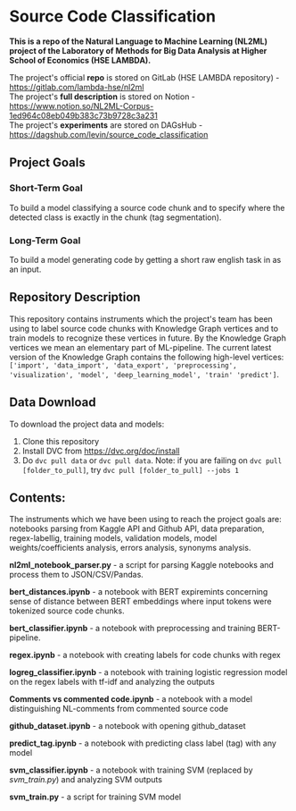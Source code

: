 # Source Code Classification
__This is a repo of the Natural Language to Machine Learning (NL2ML) project of the Laboratory of Methods for Big Data Analysis at Higher School of Economics (HSE LAMBDA).__

The project's official __repo__ is stored on GitLab (HSE LAMBDA repository) - https://gitlab.com/lambda-hse/nl2ml \
The project's __full description__ is stored on Notion - https://www.notion.so/NL2ML-Corpus-1ed964c08eb049b383c73b9728c3a231 \
The project's __experiments__ are stored on DAGsHub - https://dagshub.com/levin/source_code_classification

## Project Goals
### Short-Term Goal
To build a model classifying a source code chunk and to specify where the detected class is exactly in the chunk (tag segmentation).
### Long-Term Goal
To build a model generating code by getting a short raw english task in as an input.

## Repository Description
This repository contains instruments which the project's team has been using to label source code chunks with Knowledge Graph vertices and to train models to recognize these vertices in future. By the Knowledge Graph vertices we mean an elementary part of ML-pipeline. The current latest version of the Knowledge Graph contains the following high-level vertices: `['import', 'data_import', 'data_export', 'preprocessing', 'visualization', 'model', 'deep_learning_model', 'train' 'predict']`.

## Data Download
To download the project data and models:
1. Clone this repository
2. Install DVC from https://dvc.org/doc/install
3. Do `dvc pull data` or `dvc pull data`. Note: if you are failing on `dvc pull [folder_to_pull]`, try `dvc pull [folder_to_pull] --jobs 1`

## Contents:
The instruments which we have been using to reach the project goals are: notebooks parsing from Kaggle API and Github API, data preparation, regex-labellig, training models, validation models, model weights/coefficients analysis, errors analysis, synonyms analysis.

__nl2ml_notebook_parser.py__ - a script for parsing Kaggle notebooks and process them to JSON/CSV/Pandas.

__bert_distances.ipynb__ - a notebook with BERT expiremints concerning sense of distance between BERT embeddings where input tokens were tokenized source code chunks.

__bert_classifier.ipynb__ - a notebook with preprocessing and training BERT-pipeline.

__regex.ipynb__ - a notebook with creating labels for code chunks with regex

__logreg_classifier.ipynb__ - a notebook with training logistic regression model on the regex labels with tf-idf and analyzing the outputs

__Comments vs commented code.ipynb__ - a notebook with a model distinguishing NL-comments from commented source code

__github_dataset.ipynb__ - a notebook with opening github_dataset

__predict_tag.ipynb__ - a notebook with predicting class label (tag) with any model

__svm_classifier.ipynb__ - a notebook with training SVM (replaced by _svm_train.py_) and analyzing SVM outputs

__svm_train.py__ - a script for training SVM model
